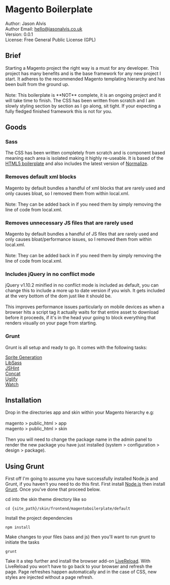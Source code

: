 <h1>Magento Boilerplate</h1>

Author: Jason Alvis<br />
Author Email: hello@jasonalvis.co.uk<br />
Version: 0.0.1<br />
License: Free General Public License (GPL)<br />

<h2>Brief</h2>
Starting a Magento project the right way is a must for any developer. This project has many benefits and is the base framework for any new project I start. It adheres to the recommended Magento templating hierarchy and has been built from the ground up.<br /><br />
Note: This boilerplate is **NOT** complete, it is an ongoing project and it will take time to finish. The CSS has been written from scratch and I am slowly styling section by section as I go along, sit tight. If your expecting a fully fledged finished framework this is not for you.

<h2>Goods</h2>

<h3>Sass</h3>
The CSS has been written completely from scratch and is component based meaning each area is isolated making it highly re-useable. It is based of the <a href="http://html5boilerplate.com/" target="_blank">HTML5 boilerplate</a> and also includes the latest version of <a href="https://necolas.github.io/normalize.css/" target="_blank">Normalize</a>.

<h3>Removes default xml blocks</h3>
Magento by default bundles a handful of xml blocks that are rarely used and only causes bloat, so I removed them from within local.xml.<br /><br />
Note: They can be added back in if you need them by simply removing the line of code from local.xml.

<h3>Removes unnecessary JS files that are rarely used</h3>
Magento by default bundles a handful of JS files that are rarely used and only causes bloat/performance issues, so I removed them from within local.xml.<br /><br />
Note: They can be added back in if you need them by simply removing the line of code from local.xml.

<h3>Includes jQuery in no conflict mode</h3>
jQuery v1.10.2 minified in no conflict mode is included as default, you can change this to include a more up to date version if you wish. It gets included at the very bottom of the dom just like it should be.<br /><br />
This improves performance issues particularly on mobile devices as when a browser hits a script tag it actually waits for that entire asset to download before it proceeds, if it's in the head your going to block everything that renders visually on your page from starting.

<h3>Grunt</h3>
Grunt is all setup and ready to go. It comes with the following tasks:

<a href="https://github.com/Ensighten/grunt-spritesmith" target="_blank">Sprite Generation</a><br />
<a href="https://github.com/sindresorhus/grunt-sass" target="_blank">LibSass</a><br />
<a href="https://github.com/gruntjs/grunt-contrib-jshint" target="_blank">JSHint</a><br />
<a href="https://github.com/gruntjs/grunt-contrib-concat" target="_blank">Concat</a><br />
<a href="https://github.com/gruntjs/grunt-contrib-uglify" target="_blank">Uglify</a><br />
<a href="https://github.com/gruntjs/grunt-contrib-watch" target="_blank">Watch</a>

<h2>Installation</h2>
Drop in the directories app and skin within your Magento hierarchy e.g:<br /><br />
magento > public_html > app<br />
magento > public_html > skin<br /><br />
Then you will need to change the package name in the admin panel to render the new package you have just installed (system > configuration > design > package).

<h2>Using Grunt</h2>
First off I'm going to assume you have successfully installed Node.js and Grunt, if you haven't you need to do this first.
First install <a href="http://nodejs.org/download/" target="_blank">Node.js</a> then install <a href="http://gruntjs.com/getting-started" target="_blank">Grunt</a>. Once you've done that proceed below.

cd into the skin theme directory like so

```shell
cd {site_path}/skin/frontend/magentoboilerplate/default
```

Install the project dependencies

```shell
npm install
```

Make changes to your files (sass and js) then you'll want to run grunt to initiate the tasks

```shell
grunt
```

Take it a step further and install the browser add-on <a href="http://feedback.livereload.com/knowledgebase/articles/86242-how-do-i-install-and-use-the-browser-extensions-" target="_blank">LiveReload</a>. With LiveReload you won’t have to go back to your browser and refresh the page. Page refreshes happen automatically and in the case of CSS, new styles are injected without a page refresh.